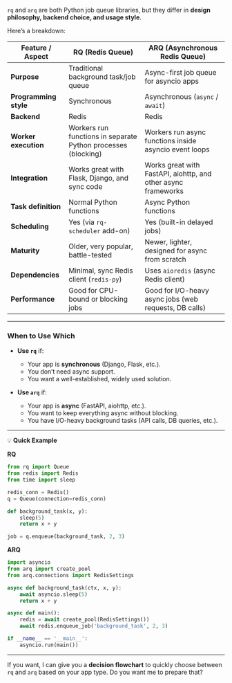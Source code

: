 `rq` and `arq` are both Python job queue libraries, but they differ in **design philosophy, backend choice, and usage style**.

Here’s a breakdown:

| Feature / Aspect      | **RQ** (Redis Queue)                                          | **ARQ** (Asynchronous Redis Queue)                            |
| --------------------- | ------------------------------------------------------------- | ------------------------------------------------------------- |
| **Purpose**           | Traditional background task/job queue                         | Async-first job queue for asyncio apps                        |
| **Programming style** | Synchronous                                                   | Asynchronous (`async` / `await`)                              |
| **Backend**           | Redis                                                         | Redis                                                         |
| **Worker execution**  | Workers run functions in separate Python processes (blocking) | Workers run async functions inside asyncio event loops        |
| **Integration**       | Works great with Flask, Django, and sync code                 | Works great with FastAPI, aiohttp, and other async frameworks |
| **Task definition**   | Normal Python functions                                       | Async Python functions                                        |
| **Scheduling**        | Yes (via `rq-scheduler` add-on)                               | Yes (built-in delayed jobs)                                   |
| **Maturity**          | Older, very popular, battle-tested                            | Newer, lighter, designed for async from scratch               |
| **Dependencies**      | Minimal, sync Redis client (`redis-py`)                       | Uses `aioredis` (async Redis client)                          |
| **Performance**       | Good for CPU-bound or blocking jobs                           | Good for I/O-heavy async jobs (web requests, DB calls)        |

---

### When to Use Which

* **Use `rq`** if:

  * Your app is **synchronous** (Django, Flask, etc.).
  * You don’t need async support.
  * You want a well-established, widely used solution.

* **Use `arq`** if:

  * Your app is **async** (FastAPI, aiohttp, etc.).
  * You want to keep everything async without blocking.
  * You have I/O-heavy background tasks (API calls, DB queries, etc.).

---

💡 **Quick Example**

**RQ**

```python
from rq import Queue
from redis import Redis
from time import sleep

redis_conn = Redis()
q = Queue(connection=redis_conn)

def background_task(x, y):
    sleep(5)
    return x + y

job = q.enqueue(background_task, 2, 3)
```

**ARQ**

```python
import asyncio
from arq import create_pool
from arq.connections import RedisSettings

async def background_task(ctx, x, y):
    await asyncio.sleep(5)
    return x + y

async def main():
    redis = await create_pool(RedisSettings())
    await redis.enqueue_job('background_task', 2, 3)

if __name__ == '__main__':
    asyncio.run(main())
```

---

If you want, I can give you a **decision flowchart** to quickly choose between `rq` and `arq` based on your app type.
Do you want me to prepare that?
